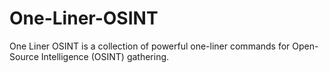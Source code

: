 # One-Liner-OSINT
One Liner OSINT is a collection of powerful one-liner commands for Open-Source Intelligence (OSINT) gathering.
